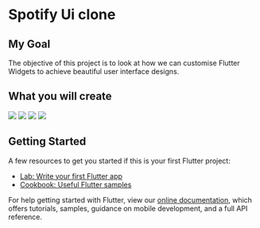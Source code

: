 # Spotify Ui clone

## My Goal

The objective of this project is to look at how we can customise Flutter Widgets to achieve beautiful user interface designs.

## What you will create

<img src="home.jpg"> <img src="search.jpg"> <img src="library.jpg"> <img src="player.jpg"> 

## Getting Started
A few resources to get you started if this is your first Flutter project:

- [Lab: Write your first Flutter app](https://flutter.dev/docs/get-started/codelab)
- [Cookbook: Useful Flutter samples](https://flutter.dev/docs/cookbook)

For help getting started with Flutter, view our
[online documentation](https://flutter.dev/docs), which offers tutorials,
samples, guidance on mobile development, and a full API reference.
